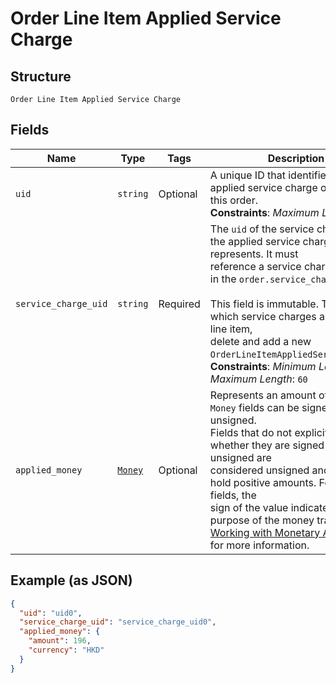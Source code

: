 
# Order Line Item Applied Service Charge

## Structure

`Order Line Item Applied Service Charge`

## Fields

| Name | Type | Tags | Description |
|  --- | --- | --- | --- |
| `uid` | `string` | Optional | A unique ID that identifies the applied service charge only within this order.<br>**Constraints**: *Maximum Length*: `60` |
| `service_charge_uid` | `string` | Required | The `uid` of the service charge that the applied service charge represents. It must<br>reference a service charge present in the `order.service_charges` field.<br><br>This field is immutable. To change which service charges apply to a line item,<br>delete and add a new `OrderLineItemAppliedServiceCharge`.<br>**Constraints**: *Minimum Length*: `1`, *Maximum Length*: `60` |
| `applied_money` | [`Money`](../../doc/models/money.md) | Optional | Represents an amount of money. `Money` fields can be signed or unsigned.<br>Fields that do not explicitly define whether they are signed or unsigned are<br>considered unsigned and can only hold positive amounts. For signed fields, the<br>sign of the value indicates the purpose of the money transfer. See<br>[Working with Monetary Amounts](https://developer.squareup.com/docs/build-basics/working-with-monetary-amounts)<br>for more information. |

## Example (as JSON)

```json
{
  "uid": "uid0",
  "service_charge_uid": "service_charge_uid0",
  "applied_money": {
    "amount": 196,
    "currency": "HKD"
  }
}
```

